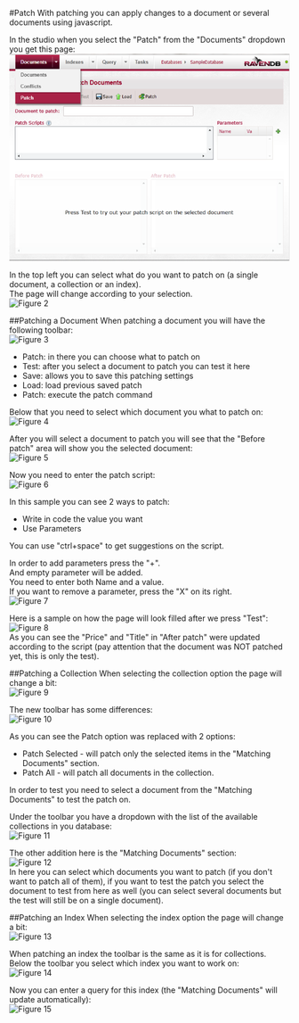 #Patch
With patching you can apply changes to a document or several documents using javascript.

In the studio when you select the "Patch" from the "Documents" dropdown you get this page: 
![Figure 1](Images/studio_patch_1.PNG)  

In the top left you can select what do you want to patch on (a single document, a collection or an index).  
The page will change according to your selection.  
![Figure 2](Images/studio_patch_2.PNG)  

##Patching a Document
When patching a document you will have the following toolbar:  
![Figure 3](Images/studio_patch_3.PNG)  
- Patch: in there you can choose what to patch on
- Test: after you select a document to patch you can test it here
- Save: allows you to save this patching settings
- Load: load previous saved patch
- Patch: execute the patch command

Below that you need to select which document you what to patch on:  
![Figure 4](Images/studio_patch_4.PNG)  

After you will select a document to patch you will see that the "Before patch" area will show you the selected document:  
![Figure 5](Images/studio_patch_5.PNG)  

Now you need to enter the patch script:  
![Figure 6](Images/studio_patch_6.PNG)  

In this sample you can see 2 ways to patch:  
- Write in code the value you want
- Use Parameters

You can use "ctrl+space" to get suggestions on the script.  

In order to add parameters press the "+".  
And empty parameter will be added.  
You need to enter both Name and a value.  
If you want to remove a parameter, press the "X" on its right.  
![Figure 7](Images/studio_patch_7.PNG)  

Here is a sample on how the page will look filled after we press "Test":  
![Figure 8](Images/studio_patch_8.PNG)  
As you can see the "Price" and "Title" in "After patch" were updated according to the script (pay attention that the document was NOT patched yet, this is only the test).  

##Patching a Collection
When selecting the collection option the page will change a bit:  
![Figure 9](Images/studio_patch_9.PNG)  

The new toolbar has some differences:  
![Figure 10](Images/studio_patch_10.PNG)  

As you can see the Patch option was replaced with 2 options:  

- Patch Selected - will patch only the selected items in the "Matching Documents" section.
- Patch All - will patch all documents in the collection.  

In order to test you need to select a document from the "Matching Documents" to test the patch on.

Under the toolbar you have a dropdown with the list of the available collections in you database:  
![Figure 11](Images/studio_patch_11.PNG)  

The other addition here is the "Matching Documents" section:  
![Figure 12](Images/studio_patch_12.PNG)  
In here you can select which documents you want to patch (if you don't want to patch all of them), if you want to test the patch you select the document to test from here as well (you can select several documents but the test will still be on a single document).

##Patching an Index
When selecting the index option the page will change a bit:  
![Figure 13](Images/studio_patch_13.PNG)  

When patching an index the toolbar is the same as it is for collections.  
Below the toolbar you select which index you want to work on:  
![Figure 14](Images/studio_patch_14.PNG)  

Now you can enter a query for this index (the "Matching Documents" will update automatically):  
![Figure 15](Images/studio_patch_15.PNG)  